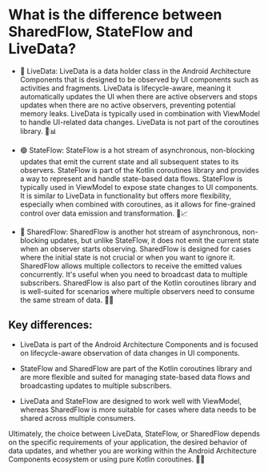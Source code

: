 # What is the difference between SharedFlow, StateFlow and LiveData? #

* 🔴 LiveData:
  LiveData is a data holder class in the Android Architecture Components that is designed to be observed by UI components
  such as activities and fragments.
  LiveData is lifecycle-aware, meaning it automatically updates the UI when there are active observers and stops updates
  when there are no active observers, preventing potential memory leaks. LiveData is typically used in combination with
  ViewModel to handle UI-related data changes. LiveData is not part of the coroutines library. 🔄📊


* 🟢 StateFlow:
  StateFlow is a hot stream of asynchronous, non-blocking updates that emit the current state and all subsequent states to its observers.
  StateFlow is part of the Kotlin coroutines library and provides a way to represent and handle state-based data flows.
  StateFlow is typically used in ViewModel to expose state changes to UI components.
  It is similar to LiveData in functionality but offers more flexibility, especially when combined with coroutines,
  as it allows for fine-grained control over data emission and transformation. 🌊📈

* 🔵 SharedFlow:
  SharedFlow is another hot stream of asynchronous, non-blocking updates, but unlike StateFlow, it does not emit the current state
  when an observer starts observing. SharedFlow is designed for cases where the initial state is not crucial or when you want to ignore it.
  SharedFlow allows multiple collectors to receive the emitted values concurrently.
  It's useful when you need to broadcast data to multiple subscribers. SharedFlow is also part of the Kotlin coroutines library
  and is well-suited for scenarios where multiple observers need to consume the same stream of data. 🔄🚀


## Key differences:

- LiveData is part of the Android Architecture Components and is focused on lifecycle-aware observation of data changes in UI components.

- StateFlow and SharedFlow are part of the Kotlin coroutines library and are more flexible and suited for managing state-based data flows and broadcasting updates to multiple subscribers.

- LiveData and StateFlow are designed to work well with ViewModel, whereas SharedFlow is more suitable for cases where data needs to be shared across multiple consumers.

Ultimately, the choice between LiveData, StateFlow, or SharedFlow depends on the specific requirements of your application, the desired behavior of data updates, and whether you are working within the Android Architecture Components ecosystem or using pure Kotlin coroutines. 🔄💡
